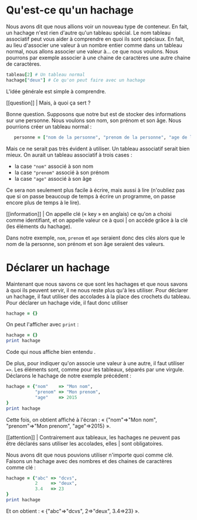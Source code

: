 # Qu'est-ce qu'un hachage

Nous avons dit que nous allions voir un nouveau type de conteneur. En fait, un hachage n'est rien d'autre qu'un tableau spécial. Le nom tableau associatif peut vous aider à comprendre en quoi ils sont spéciaux. En fait, au lieu d'associer une valeur à un nombre entier comme dans un tableau normal, nous allons associer une valeur à... ce que nous voulons. Nous pourrons par exemple associer à une chaine de caractères une autre chaine de caractères. 

```ruby
tableau[2] # Un tableau normal
hachage["deux"] # Ce qu'on peut faire avec un hachage
```

L'idée générale est simple à comprendre.

[[question]]
| Mais, à quoi ça sert ?

Bonne question. Supposons que notre but est de stocker des informations sur une personne. Nous voulons son nom, son prénom et son âge. Nous pourrions créer un tableau normal :

```ruby
   personne = ["nom de la personne", "prenom de la personne", "age de la personne"]
```

Mais ce ne serait pas très évident à utiliser. Un tableau associatif serait bien mieux. On aurait un tableau associatif à trois cases :

- la case `"nom"` associé à son nom
- la case `"prenom"` associé à son prénom
- la case `"age"` associé à son âge

Ce sera non seulement plus facile à écrire, mais aussi à lire (n'oubliez pas que si on passe beaucoup de temps à écrire un programme, on passe encore plus de temps à le lire).

[[information]]
| On appelle clé (« key » en anglais) ce qu'on a choisi comme identifiant, et on appelle valeur ce à quoi
| on accède grâce à la clé (les éléments du hachage).

Dans notre exemple, `nom`, `prenom` et `age` seraient donc des clés alors que le nom de la personne, son prénom et son âge seraient des valeurs.

# Déclarer un hachage

Maintenant que nous savons ce que sont les hachages et que nous savons à quoi ils peuvent servir, il ne nous reste plus qu'à les utiliser. Pour déclarer un hachage, il faut utiliser des accolades à la place des crochets du tableau. Pour déclarer un hachage vide, il faut donc utiliser 

```ruby
hachage = {}
```

On peut l'afficher avec `print` :

```ruby
hachage = {}
print hachage
```

Code qui nous affiche bien entendu ${}$.


De plus, pour indiquer qu'on associe une valeur à une autre, il faut utiliser `=>`. Les éléments sont, comme pour les tableaux, séparés par une virgule. Déclarons le hachage de notre exemple précédent :

```ruby
hachage = {"nom"    => "Mon nom",
           "prenom" => "Mon prenom",
           "age"    => 2015
}
print hachage
``` 

Cette fois, on obtient affiché à l'écran : « {"nom"=>"Mon nom", "prenom"=>"Mon prenom", "age"=>2015} ».

[[attention]]
| Contrairement aux tableaux, les hachages ne peuvent pas être déclarés sans utiliser les accolades, elles 
| sont obligatoires.

Nous avons dit que nous pouvions utiliser n'importe quoi comme clé. Faisons un hachage avec des nombres et des chaines de caractères comme clé :

```ruby
hachage = {"abc" => "dcvs",
           2     => "deux",
           3.4   => 23
}  
print hachage
```

Et on obtient : « {"abc"=>"dcvs", 2=>"deux", 3.4=>23} ».